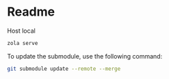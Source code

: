 # Readme

Host local

```bash
zola serve
```

To update the submodule, use the following command:

```bash
git submodule update --remote --merge
```